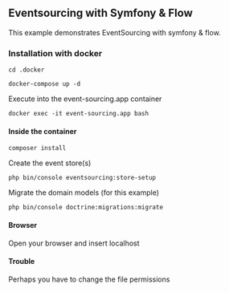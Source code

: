 ## Eventsourcing with Symfony & Flow

This example demonstrates EventSourcing with symfony & flow.

### Installation with docker

```
cd .docker
```

```
docker-compose up -d
```

Execute into the event-sourcing.app container

```
docker exec -it event-sourcing.app bash
```

#### Inside the container

```
composer install
```

Create the event store(s)

```
php bin/console eventsourcing:store-setup
```

Migrate the domain models (for this example)

```
php bin/console doctrine:migrations:migrate
```

#### Browser

Open your browser and insert localhost

#### Trouble

Perhaps you have to change the file permissions